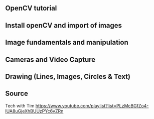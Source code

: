 OpenCV tutorial
---

Install openCV and import of images
---

Image fundamentals and manipulation
---

Cameras and Video Capture
---

Drawing (Lines, Images, Circles & Text)
---

Source
--- 

Tech with Tim
https://www.youtube.com/playlist?list=PLzMcBGfZo4-lUA8uGjeXhBUUzPYc6vZRn

